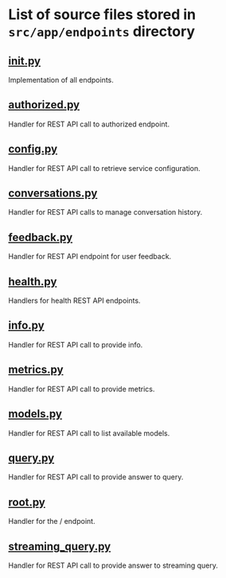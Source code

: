 # List of source files stored in `src/app/endpoints` directory

## [__init__.py](__init__.py)
Implementation of all endpoints.

## [authorized.py](authorized.py)
Handler for REST API call to authorized endpoint.

## [config.py](config.py)
Handler for REST API call to retrieve service configuration.

## [conversations.py](conversations.py)
Handler for REST API calls to manage conversation history.

## [feedback.py](feedback.py)
Handler for REST API endpoint for user feedback.

## [health.py](health.py)
Handlers for health REST API endpoints.

## [info.py](info.py)
Handler for REST API call to provide info.

## [metrics.py](metrics.py)
Handler for REST API call to provide metrics.

## [models.py](models.py)
Handler for REST API call to list available models.

## [query.py](query.py)
Handler for REST API call to provide answer to query.

## [root.py](root.py)
Handler for the / endpoint.

## [streaming_query.py](streaming_query.py)
Handler for REST API call to provide answer to streaming query.

